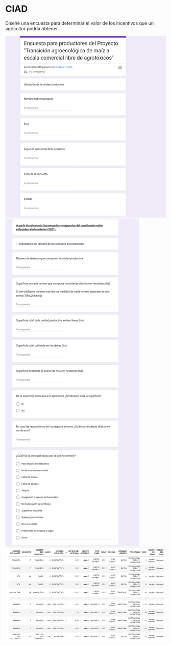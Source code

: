# CIAD
Diseñé una encuesta para determinar el valor de los incentivos que un agricultor podría obtener.

<img src="https://github.com/ErikFantomex/CIAD/blob/main/encuesta.png" alt="banner"/>
<img src="https://github.com/ErikFantomex/CIAD/blob/main/2.png" alt="banner"/>

<img src="https://github.com/ErikFantomex/CIAD/blob/main/1.png" alt="banner"/>
